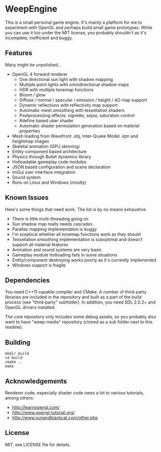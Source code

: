 WeepEngine
==========

This is a small personal game engine. It's mainly a platform for me to experiment with OpenGL and perhaps build small game prototypes. While you can use it too under the MIT license, you probably shouldn't as it's incomplete, inefficient and buggy.

## Features

Many might be unpolished...

* OpenGL 4 forward renderer
	- One directional sun light with shadow mapping
	- Multiple point lights with omnidirectional shadow maps
	- HDR with multiple tonemap functions
	- Bloom / glow
	- Diffuse / normal / specular / emission / height / AO map support
	- Dynamic reflections with reflectivity map support
	- Automatic mesh smoothing with tessellation shaders
	- Postprocessing effects: vignette, sepia, saturation control
	- #define based uber shader
	- Automatic shader permutation generation based on material properties
* Mesh loading from Wavefront .obj, Inter-Quake Model .iqm and heightmap images
* Skeletal animation (GPU skinning)
* Entity-component based architecture
* Physics through Bullet dynamics library
* Hotloadable gameplay code modules
* JSON based configuration and scene declaration
* ImGui user interface integration
* Sound system
* Runs on Linux and Windows (mostly)

## Known Issues

Here's some things that need work. The list is by no means exhaustive.

* There is little multi-threading going on
* Sun shadow map really needs cascades
* Parallax mapping implementation is buggy
* I'm sceptical whether all tonemap functions work as they should
* Tessellation smoothing implementation is suboptimal and doesn't support all material features
* Animation and sound systems are very basic
* Gameplay module hotloading fails in some situations
* Entity/component destroying works poorly as it's currently implemented
* Windows support is fragile

## Dependencies

You need C++11 capable compiler and CMake. A number of third-party libraries are included in the repository and built as a part of the build process (see "third-party" subfolder). In addition, you need SDL 2.0.2+ and OpenGL drivers installed.

The core repository only includes some debug assets, so you probably also want to have "weep-media" repository (cloned as a sub folder next to this readme).

## Building

	mkdir build
	cd build
	cmake ..
	make

## Acknowledgements

Renderer code, especially shader code owes a lot to various tutorials, among others:

* http://learnopengl.com/
* http://www.opengl-tutorial.org/
* http://www.sunandblackcat.com/other.php

## License

MIT, see LICENSE file for details.

